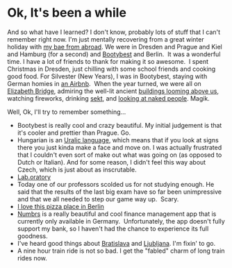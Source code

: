 <!--
slug: ok-its-been-a-while
date: Mon Jan 13 2014 13:09:00 GMT-0800 (Pacific Standard Time)
tags: vacation
title: Ok, It's been a while
id: 73233822866
link: http://blog.mhgbrown.is/post/73233822866/ok-its-been-a-while
raw: {"type":"text","blog_name":"mhgbrown-writing","blog":{"name":"mhgbrown-writing","title":"","description":"","url":"http://blog.mhgbrown.is/","uuid":"t:ePEJSJNMnTiNT1c2s-GWmw","updated":1455741575},"id":73233822866,"post_url":"http://blog.mhgbrown.is/post/73233822866/ok-its-been-a-while","slug":"ok-its-been-a-while","date":"2014-01-13 21:09:00 GMT","timestamp":1389647340,"state":"published","format":"html","reblog_key":"SBxLWAAB","tags":["vacation"],"short_url":"https://tmblr.co/ZYX4lq14D4tII","summary":"Ok, It's been a while","is_blocks_post_format":false,"recommended_source":null,"recommended_color":null,"note_count":0,"title":"Ok, It's been a while","body":"<p>And so what have I learned? I don&rsquo;t know, probably lots of stuff that I can&rsquo;t remember right now. I&rsquo;m just mentally recovering from a great winter holiday with <a href=\"http://brandonhaslegs.com/\">my bae from abroad</a>. We were in Dresden and Prague and Kiel and Hamburg (for a second) and <a href=\"https://www.google.de/maps/preview#!q=budapest&amp;data=!1m4!1m3!1d208750!2d19.130303!3d47.4812135!4m12!2m11!1m10!1s0x4741c334d1d4cfc9%3A0x400c4290c1e1160!3m8!1m3!1d160430!2d13.7725857!3d51.0768338!3m2!1i1024!2i768!4f13.1\">Bootybest</a> and Berlin.  It was a wonderful time. I have a lot of friends to thank for making it so awesome.  I spent Christmas in Dresden, just chilling with some school friends and cooking good food. For Silvester (New Years), I was in Bootybest, staying with German homies in <a href=\"https://www.airbnb.de/rooms/1766217?checkin=30.12.2013&amp;checkout=02.01.2014&amp;guests=12\">an Airbnb</a>.  When the year turned, we were all on <a href=\"https://www.google.de/maps/preview#!data=!1m4!1m3!1d3261!2d19.0490109!3d47.4910372!4m12!2m11!1m10!1s0x0%3A0xae0debf3e5578d47!3m8!1m3!1d160430!2d13.7725857!3d51.0768338!3m2!1i1024!2i768!4f13.1\">Elizabeth Bridge</a>, admiring the well-lit ancient <a href=\"https://www.google.de/maps/preview#!data=!1m4!1m3!1d3261!2d19.0398298!3d47.495411!4m12!2m11!1m10!1s0x0%3A0x3dce3a5fa9012576!3m8!1m3!1d160430!2d13.7725857!3d51.0768338!3m2!1i1024!2i768!4f13.1\">buildings looming above us</a>, watching fireworks, drinking <a href=\"http://translate.google.com/#de/en/sekt\">sekt</a>, and <a href=\"http://instagram.com/p/ioK5fSr2Li/\">looking at naked people</a>. Magik.</p>\n<p>Well, Ok, I&rsquo;ll try to remember something&hellip;</p>\n<ul><li>Bootybest is really cool and crazy beautiful. My initial judgement is that it&rsquo;s cooler and prettier than Prague. Go.</li>\n<li>Hungarian is an <a href=\"http://en.wikipedia.org/wiki/Uralic_languages\">Uralic language</a>, which means that if you look at signs there you just kinda make a face and move on. I was actually frustrated that I couldn&rsquo;t even sort of make out what was going on (as opposed to Dutch or Italian). And for some reason, I didn&rsquo;t feel this way about Czech, which is just about as inscrutable.</li>\n<li><a href=\"http://www.lab-oratory.de/\">Lab.oratory</a></li>\n<li>Today one of our professors scolded us for not studying enough. He said that the results of the last big exam have so far been unimpressive and that we all needed to step our game way up.  Scary. </li>\n<li><a href=\"http://www.yelp.de/biz/pizzeria-zia-maria-berlin\">I love this pizza place in Berlin</a></li>\n<li><a href=\"https://www.numbrs.com/en/\">Numbrs</a> is a really beautiful and cool finance management app that is currently only available in Germany.  Unfortunately, the app doesn&rsquo;t fully support my bank, so I haven&rsquo;t had the chance to experience its full goodness. </li>\n<li>I&rsquo;ve heard good things about <a href=\"https://www.google.de/maps/preview#!q=bratislava&amp;data=!1m4!1m3!1d206135!2d17.115917!3d48.1358663!4m12!2m11!1m10!1s0x476c89360aca6197%3A0x631f9b82fd884368!3m8!1m3!1d160430!2d13.7725857!3d51.0768338!3m2!1i1024!2i768!4f13.1\">Bratislava</a> and <a href=\"https://www.google.de/maps/preview#!q=Ljubljana%2C+Slovenia&amp;data=!4m15!2m14!1m13!1s0x476531f5969886d1%3A0x400f81c823fec20!3m8!1m3!1d208750!2d19.130303!3d47.4812135!3m2!1i1680!2i929!4f13.1!4m2!3d46.0564509!4d14.5080702\">Ljubljana</a>. I&rsquo;m fixin&rsquo; to go.</li>\n<li>A nine hour train ride is not so bad. I get the &ldquo;fabled&rdquo; charm of long train rides now.</li>\n</ul>","reblog":{"comment":"<p><p>And so what have I learned? I don’t know, probably lots of stuff that I can’t remember right now. I’m just mentally recovering from a great winter holiday with <a href=\"http://brandonhaslegs.com/\">my bae from abroad</a>. We were in Dresden and Prague and Kiel and Hamburg (for a second) and <a href=\"https://www.google.de/maps/preview#!q=budapest&amp;data=!1m4!1m3!1d208750!2d19.130303!3d47.4812135!4m12!2m11!1m10!1s0x4741c334d1d4cfc9%3A0x400c4290c1e1160!3m8!1m3!1d160430!2d13.7725857!3d51.0768338!3m2!1i1024!2i768!4f13.1\">Bootybest</a> and Berlin.  It was a wonderful time. I have a lot of friends to thank for making it so awesome.  I spent Christmas in Dresden, just chilling with some school friends and cooking good food. For Silvester (New Years), I was in Bootybest, staying with German homies in <a href=\"https://www.airbnb.de/rooms/1766217?checkin=30.12.2013&amp;checkout=02.01.2014&amp;guests=12\">an Airbnb</a>.  When the year turned, we were all on <a href=\"https://www.google.de/maps/preview#!data=!1m4!1m3!1d3261!2d19.0490109!3d47.4910372!4m12!2m11!1m10!1s0x0%3A0xae0debf3e5578d47!3m8!1m3!1d160430!2d13.7725857!3d51.0768338!3m2!1i1024!2i768!4f13.1\">Elizabeth Bridge</a>, admiring the well-lit ancient <a href=\"https://www.google.de/maps/preview#!data=!1m4!1m3!1d3261!2d19.0398298!3d47.495411!4m12!2m11!1m10!1s0x0%3A0x3dce3a5fa9012576!3m8!1m3!1d160430!2d13.7725857!3d51.0768338!3m2!1i1024!2i768!4f13.1\">buildings looming above us</a>, watching fireworks, drinking <a href=\"http://translate.google.com/#de/en/sekt\">sekt</a>, and <a href=\"http://instagram.com/p/ioK5fSr2Li/\">looking at naked people</a>. Magik.</p>\n<p>Well, Ok, I’ll try to remember something…</p>\n<ul><li>Bootybest is really cool and crazy beautiful. My initial judgement is that it’s cooler and prettier than Prague. Go.</li>\n<li>Hungarian is an <a href=\"http://en.wikipedia.org/wiki/Uralic_languages\">Uralic language</a>, which means that if you look at signs there you just kinda make a face and move on. I was actually frustrated that I couldn’t even sort of make out what was going on (as opposed to Dutch or Italian). And for some reason, I didn’t feel this way about Czech, which is just about as inscrutable.</li>\n<li><a href=\"http://www.lab-oratory.de/\">Lab.oratory</a></li>\n<li>Today one of our professors scolded us for not studying enough. He said that the results of the last big exam have so far been unimpressive and that we all needed to step our game way up.  Scary. </li>\n<li><a href=\"http://www.yelp.de/biz/pizzeria-zia-maria-berlin\">I love this pizza place in Berlin</a></li>\n<li><a href=\"https://www.numbrs.com/en/\">Numbrs</a> is a really beautiful and cool finance management app that is currently only available in Germany.  Unfortunately, the app doesn’t fully support my bank, so I haven’t had the chance to experience its full goodness. </li>\n<li>I’ve heard good things about <a href=\"https://www.google.de/maps/preview#!q=bratislava&amp;data=!1m4!1m3!1d206135!2d17.115917!3d48.1358663!4m12!2m11!1m10!1s0x476c89360aca6197%3A0x631f9b82fd884368!3m8!1m3!1d160430!2d13.7725857!3d51.0768338!3m2!1i1024!2i768!4f13.1\">Bratislava</a> and <a href=\"https://www.google.de/maps/preview#!q=Ljubljana%2C+Slovenia&amp;data=!4m15!2m14!1m13!1s0x476531f5969886d1%3A0x400f81c823fec20!3m8!1m3!1d208750!2d19.130303!3d47.4812135!3m2!1i1680!2i929!4f13.1!4m2!3d46.0564509!4d14.5080702\">Ljubljana</a>. I’m fixin’ to go.</li>\n<li>A nine hour train ride is not so bad. I get the “fabled” charm of long train rides now.</li>\n</ul></p>","tree_html":""},"trail":[{"blog":{"name":"mhgbrown-writing","active":true,"theme":{"header_full_width":2448,"header_full_height":3264,"header_focus_width":2048,"header_focus_height":1152,"avatar_shape":"circle","background_color":"#FAFAFA","body_font":"Helvetica Neue","header_bounds":"997,2351,2266,96","header_image":"https://static.tumblr.com/4b23ec7fb988076e81306480748de0b1/aqgwfuh/OUkncja1l/tumblr_static_5q6zyxvvxkco0k440g4kokosg.jpg","header_image_focused":"https://static.tumblr.com/4b23ec7fb988076e81306480748de0b1/aqgwfuh/SPuncja1u/tumblr_static_tumblr_static_5q6zyxvvxkco0k440g4kokosg_focused_v3.jpg","header_image_scaled":"https://static.tumblr.com/4b23ec7fb988076e81306480748de0b1/aqgwfuh/OUkncja1l/tumblr_static_5q6zyxvvxkco0k440g4kokosg_2048_v2.jpg","header_stretch":true,"link_color":"#529ECC","show_avatar":true,"show_description":true,"show_header_image":true,"show_title":true,"title_color":"#444444","title_font":"Gibson","title_font_weight":"bold"},"share_likes":false,"share_following":false,"can_be_followed":true},"post":{"id":"73233822866"},"content_raw":"<p><p>And so what have I learned? I don’t know, probably lots of stuff that I can’t remember right now. I’m just mentally recovering from a great winter holiday with <a href=\"http://brandonhaslegs.com/\">my bae from abroad</a>. We were in Dresden and Prague and Kiel and Hamburg (for a second) and <a href=\"https://www.google.de/maps/preview#!q=budapest&amp;data=!1m4!1m3!1d208750!2d19.130303!3d47.4812135!4m12!2m11!1m10!1s0x4741c334d1d4cfc9%3A0x400c4290c1e1160!3m8!1m3!1d160430!2d13.7725857!3d51.0768338!3m2!1i1024!2i768!4f13.1\">Bootybest</a> and Berlin.  It was a wonderful time. I have a lot of friends to thank for making it so awesome.  I spent Christmas in Dresden, just chilling with some school friends and cooking good food. For Silvester (New Years), I was in Bootybest, staying with German homies in <a href=\"https://www.airbnb.de/rooms/1766217?checkin=30.12.2013&amp;checkout=02.01.2014&amp;guests=12\">an Airbnb</a>.  When the year turned, we were all on <a href=\"https://www.google.de/maps/preview#!data=!1m4!1m3!1d3261!2d19.0490109!3d47.4910372!4m12!2m11!1m10!1s0x0%3A0xae0debf3e5578d47!3m8!1m3!1d160430!2d13.7725857!3d51.0768338!3m2!1i1024!2i768!4f13.1\">Elizabeth Bridge</a>, admiring the well-lit ancient <a href=\"https://www.google.de/maps/preview#!data=!1m4!1m3!1d3261!2d19.0398298!3d47.495411!4m12!2m11!1m10!1s0x0%3A0x3dce3a5fa9012576!3m8!1m3!1d160430!2d13.7725857!3d51.0768338!3m2!1i1024!2i768!4f13.1\">buildings looming above us</a>, watching fireworks, drinking <a href=\"http://translate.google.com/#de/en/sekt\">sekt</a>, and <a href=\"http://instagram.com/p/ioK5fSr2Li/\">looking at naked people</a>. Magik.</p>\n<p>Well, Ok, I’ll try to remember something…</p>\n<ul><li>Bootybest is really cool and crazy beautiful. My initial judgement is that it’s cooler and prettier than Prague. Go.</li>\n<li>Hungarian is an <a href=\"http://en.wikipedia.org/wiki/Uralic_languages\">Uralic language</a>, which means that if you look at signs there you just kinda make a face and move on. I was actually frustrated that I couldn’t even sort of make out what was going on (as opposed to Dutch or Italian). And for some reason, I didn’t feel this way about Czech, which is just about as inscrutable.</li>\n<li><a href=\"http://www.lab-oratory.de/\">Lab.oratory</a></li>\n<li>Today one of our professors scolded us for not studying enough. He said that the results of the last big exam have so far been unimpressive and that we all needed to step our game way up.  Scary. </li>\n<li><a href=\"http://www.yelp.de/biz/pizzeria-zia-maria-berlin\">I love this pizza place in Berlin</a></li>\n<li><a href=\"https://www.numbrs.com/en/\">Numbrs</a> is a really beautiful and cool finance management app that is currently only available in Germany.  Unfortunately, the app doesn’t fully support my bank, so I haven’t had the chance to experience its full goodness. </li>\n<li>I’ve heard good things about <a href=\"https://www.google.de/maps/preview#!q=bratislava&amp;data=!1m4!1m3!1d206135!2d17.115917!3d48.1358663!4m12!2m11!1m10!1s0x476c89360aca6197%3A0x631f9b82fd884368!3m8!1m3!1d160430!2d13.7725857!3d51.0768338!3m2!1i1024!2i768!4f13.1\">Bratislava</a> and <a href=\"https://www.google.de/maps/preview#!q=Ljubljana%2C+Slovenia&amp;data=!4m15!2m14!1m13!1s0x476531f5969886d1%3A0x400f81c823fec20!3m8!1m3!1d208750!2d19.130303!3d47.4812135!3m2!1i1680!2i929!4f13.1!4m2!3d46.0564509!4d14.5080702\">Ljubljana</a>. I’m fixin’ to go.</li>\n<li>A nine hour train ride is not so bad. I get the “fabled” charm of long train rides now.</li>\n</ul></p>","content":"<p><p>And so what have I learned? I don&rsquo;t know, probably lots of stuff that I can&rsquo;t remember right now. I&rsquo;m just mentally recovering from a great winter holiday with <a href=\"http://brandonhaslegs.com/\">my bae from abroad</a>. We were in Dresden and Prague and Kiel and Hamburg (for a second) and <a href=\"https://www.google.de/maps/preview#!q=budapest&amp;data=!1m4!1m3!1d208750!2d19.130303!3d47.4812135!4m12!2m11!1m10!1s0x4741c334d1d4cfc9%3A0x400c4290c1e1160!3m8!1m3!1d160430!2d13.7725857!3d51.0768338!3m2!1i1024!2i768!4f13.1\">Bootybest</a> and Berlin. &nbsp;It was a wonderful time. I have a lot of friends to thank for making it so awesome. &nbsp;I spent Christmas in Dresden, just chilling with some school friends and cooking good food. For Silvester (New Years), I was in Bootybest, staying with German homies in <a href=\"https://www.airbnb.de/rooms/1766217?checkin=30.12.2013&amp;checkout=02.01.2014&amp;guests=12\">an Airbnb</a>. &nbsp;When the year turned, we were all on <a href=\"https://www.google.de/maps/preview#!data=!1m4!1m3!1d3261!2d19.0490109!3d47.4910372!4m12!2m11!1m10!1s0x0%3A0xae0debf3e5578d47!3m8!1m3!1d160430!2d13.7725857!3d51.0768338!3m2!1i1024!2i768!4f13.1\">Elizabeth Bridge</a>, admiring the well-lit ancient <a href=\"https://www.google.de/maps/preview#!data=!1m4!1m3!1d3261!2d19.0398298!3d47.495411!4m12!2m11!1m10!1s0x0%3A0x3dce3a5fa9012576!3m8!1m3!1d160430!2d13.7725857!3d51.0768338!3m2!1i1024!2i768!4f13.1\">buildings looming above us</a>, watching fireworks, drinking <a href=\"http://translate.google.com/#de/en/sekt\">sekt</a>, and <a href=\"http://instagram.com/p/ioK5fSr2Li/\">looking at naked people</a>. Magik.</p>\n<p>Well, Ok, I&rsquo;ll try to remember something&hellip;</p>\n<ul><li>Bootybest is really cool and crazy beautiful. My initial judgement is that it&rsquo;s cooler and prettier than Prague. Go.</li>\n<li>Hungarian is an <a href=\"http://en.wikipedia.org/wiki/Uralic_languages\">Uralic language</a>, which means that if you look at signs there you just kinda make a face and move on. I was actually frustrated that I couldn&rsquo;t even sort of make out what was going on (as opposed to Dutch or Italian). And for some reason, I didn&rsquo;t feel this way about Czech, which is just about as inscrutable.</li>\n<li><a href=\"http://www.lab-oratory.de/\">Lab.oratory</a></li>\n<li>Today one of our professors scolded us for not studying enough. He said that the results of the last big exam have so far been unimpressive and that we all needed to step our game way up. &nbsp;Scary.&nbsp;</li>\n<li><a href=\"http://www.yelp.de/biz/pizzeria-zia-maria-berlin\">I love this pizza place in Berlin</a></li>\n<li><a href=\"https://www.numbrs.com/en/\">Numbrs</a> is a really beautiful and cool finance management app that is currently only available in Germany. &nbsp;Unfortunately, the app doesn&rsquo;t fully support my bank, so I haven&rsquo;t had the chance to experience its full goodness.&nbsp;</li>\n<li>I&rsquo;ve heard good things about <a href=\"https://www.google.de/maps/preview#!q=bratislava&amp;data=!1m4!1m3!1d206135!2d17.115917!3d48.1358663!4m12!2m11!1m10!1s0x476c89360aca6197%3A0x631f9b82fd884368!3m8!1m3!1d160430!2d13.7725857!3d51.0768338!3m2!1i1024!2i768!4f13.1\">Bratislava</a> and <a href=\"https://www.google.de/maps/preview#!q=Ljubljana%2C+Slovenia&amp;data=!4m15!2m14!1m13!1s0x476531f5969886d1%3A0x400f81c823fec20!3m8!1m3!1d208750!2d19.130303!3d47.4812135!3m2!1i1680!2i929!4f13.1!4m2!3d46.0564509!4d14.5080702\">Ljubljana</a>. I&rsquo;m fixin&rsquo; to go.</li>\n<li>A nine hour train ride is not so bad. I get the &ldquo;fabled&rdquo; charm of long train rides now.</li>\n</ul></p>","is_current_item":true,"is_root_item":true}],"can_like":false,"can_reblog":false,"can_send_in_message":true,"can_reply":false,"display_avatar":true}
publish: 2014-01-013
-->


Ok, It's been a while
=====================

And so what have I learned? I don't know, probably lots of stuff that I
can't remember right now. I'm just mentally recovering from a great
winter holiday with [my bae from abroad](http://brandonhaslegs.com/). We
were in Dresden and Prague and Kiel and Hamburg (for a second) and
[Bootybest](https://www.google.de/maps/preview#!q=budapest&data=!1m4!1m3!1d208750!2d19.130303!3d47.4812135!4m12!2m11!1m10!1s0x4741c334d1d4cfc9%3A0x400c4290c1e1160!3m8!1m3!1d160430!2d13.7725857!3d51.0768338!3m2!1i1024!2i768!4f13.1)
and Berlin.  It was a wonderful time. I have a lot of friends to thank
for making it so awesome.  I spent Christmas in Dresden, just chilling
with some school friends and cooking good food. For Silvester (New
Years), I was in Bootybest, staying with German homies in [an
Airbnb](https://www.airbnb.de/rooms/1766217?checkin=30.12.2013&checkout=02.01.2014&guests=12).
 When the year turned, we were all on [Elizabeth
Bridge](https://www.google.de/maps/preview#!data=!1m4!1m3!1d3261!2d19.0490109!3d47.4910372!4m12!2m11!1m10!1s0x0%3A0xae0debf3e5578d47!3m8!1m3!1d160430!2d13.7725857!3d51.0768338!3m2!1i1024!2i768!4f13.1),
admiring the well-lit ancient [buildings looming above
us](https://www.google.de/maps/preview#!data=!1m4!1m3!1d3261!2d19.0398298!3d47.495411!4m12!2m11!1m10!1s0x0%3A0x3dce3a5fa9012576!3m8!1m3!1d160430!2d13.7725857!3d51.0768338!3m2!1i1024!2i768!4f13.1),
watching fireworks, drinking
[sekt](http://translate.google.com/#de/en/sekt), and [looking at naked
people](http://instagram.com/p/ioK5fSr2Li/). Magik.

Well, Ok, I'll try to remember something...

-   Bootybest is really cool and crazy beautiful. My initial judgement
    is that it's cooler and prettier than Prague. Go.
-   Hungarian is an [Uralic
    language](http://en.wikipedia.org/wiki/Uralic_languages), which
    means that if you look at signs there you just kinda make a face and
    move on. I was actually frustrated that I couldn't even sort of make
    out what was going on (as opposed to Dutch or Italian). And for some
    reason, I didn't feel this way about Czech, which is just about as
    inscrutable.
-   [Lab.oratory](http://www.lab-oratory.de/)
-   Today one of our professors scolded us for not studying enough. He
    said that the results of the last big exam have so far been
    unimpressive and that we all needed to step our game way up.
     Scary. 
-   [I love this pizza place in
    Berlin](http://www.yelp.de/biz/pizzeria-zia-maria-berlin)
-   [Numbrs](https://www.numbrs.com/en/) is a really beautiful and cool
    finance management app that is currently only available in Germany.
     Unfortunately, the app doesn't fully support my bank, so I haven't
    had the chance to experience its full goodness. 
-   I've heard good things about
    [Bratislava](https://www.google.de/maps/preview#!q=bratislava&data=!1m4!1m3!1d206135!2d17.115917!3d48.1358663!4m12!2m11!1m10!1s0x476c89360aca6197%3A0x631f9b82fd884368!3m8!1m3!1d160430!2d13.7725857!3d51.0768338!3m2!1i1024!2i768!4f13.1)
    and
    [Ljubljana](https://www.google.de/maps/preview#!q=Ljubljana%2C+Slovenia&data=!4m15!2m14!1m13!1s0x476531f5969886d1%3A0x400f81c823fec20!3m8!1m3!1d208750!2d19.130303!3d47.4812135!3m2!1i1680!2i929!4f13.1!4m2!3d46.0564509!4d14.5080702).
    I'm fixin' to go.
-   A nine hour train ride is not so bad. I get the "fabled" charm of
    long train rides now.


